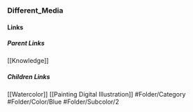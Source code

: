 ### Different_Media
#### Links
##### Parent Links
[[Knowledge]]
##### Children Links
[[Watercolor]]
[[Painting Digital Illustration]]
#Folder/Category
#Folder/Color/Blue
#Folder/Subcolor/2
